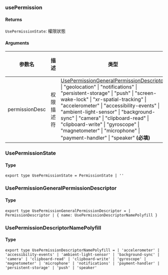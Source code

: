 ### usePermission

#### Returns
`UsePermissionState`: 權限狀態

#### Arguments
|参数名|描述|类型|默认值|
|---|---|---|---|
|permissionDesc|权限描述符|[UsePermissionGeneralPermissionDescriptor](#UsePermissionGeneralPermissionDescriptor) \| "geolocation" \| "notifications" \| "persistent-storage" \| "push" \| "screen-wake-lock" \| "xr-spatial-tracking" \| "accelerometer" \| "accessibility-events" \| "ambient-light-sensor" \| "background-sync" \| "camera" \| "clipboard-read" \| "clipboard-write" \| "gyroscope" \| "magnetometer" \| "microphone" \| "payment-handler" \| "speaker"  **(必填)**|-|

### UsePermissionState

#### Type

`export type UsePermissionState = PermissionState | ''`


### UsePermissionGeneralPermissionDescriptor

#### Type

`export type UsePermissionGeneralPermissionDescriptor =
  | PermissionDescriptor
  | { name: UsePermissionDescriptorNamePolyfill }`


### UsePermissionDescriptorNamePolyfill

#### Type

`export type UsePermissionDescriptorNamePolyfill =
  | 'accelerometer'
  | 'accessibility-events'
  | 'ambient-light-sensor'
  | 'background-sync'
  | 'camera'
  | 'clipboard-read'
  | 'clipboard-write'
  | 'gyroscope'
  | 'magnetometer'
  | 'microphone'
  | 'notifications'
  | 'payment-handler'
  | 'persistent-storage'
  | 'push'
  | 'speaker'`
